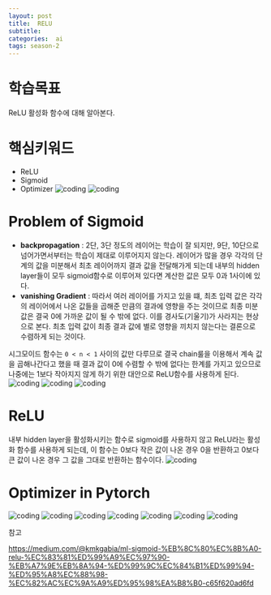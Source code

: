 ```yaml
---
layout: post
title:  RELU
subtitle:   
categories:  ai
tags: season-2
---
```


# 학습목표
ReLU 활성화 함수에 대해 알아본다.
# 핵심키워드
- ReLU 
- Sigmoid
- Optimizer
![coding](/assets/img/posts/Lab-09-1ReLU-01.jpg)
![coding](/assets/img/posts/Lab-09-1ReLU-02.jpg)

# Problem of Sigmoid
- __backpropagation__ : 2단, 3단 정도의 레이어는 학습이 잘 되지만, 9단, 10단으로 넘어가면서부터는 학습이 제대로 이루어지지 않는다. 레이어가 많을 경우 각각의 단계의 값을 미분해서 최초 레이어까지 결과 값을 전달해가게 되는데 내부의 hidden layer들이 모두 sigmoid함수로 이루어져 있다면 계산한 값은 모두 0과 1사이에 있다. 
- __vanishing Gradient__ : 따라서 여러 레이어를 가지고 있을 떄, 최초 입력 값은 각각의 레이어에서 나온 값들을 곱해준 만큼의 결과에 영향을 주는 것이므로 최종 미분값은 결국 0에 가까운 값이 될 수 밖에 없다. 이를 경사도(기울기)가 사라지는 현상으로 본다. 최초 입력 값이 최종 결과 값에 별로 영향을 끼치지 않는다는 결론으로 수렴하게 되는 것이다. 

시그모이드 함수는 `0 < n < 1` 사이의 값만 다루므로 결국 chain룰을 이용해서 계속 값을 곱해나간다고 했을 때 결과 값이 0에 수렴할 수 밖에 없다는 한계를 가지고 있으므로 나중에는 1보다 작아지지 않게 하기 위한 대안으로 ReLU함수를 사용하게 된다. 
![coding](/assets/img/posts/Lab-09-1ReLU-03.jpg)
![coding](/assets/img/posts/Lab-09-1ReLU-04.jpg)
![coding](/assets/img/posts/Lab-09-1ReLU-05.jpg)
# ReLU
내부 hidden layer을 활성화시키는 함수로 sigmoid를 사용하지 않고 ReLU라는 활성화 함수를 사용하게 되는데, 이 함수는 0보다 작은 값이 나온 경우 0을 반환하고 0보다 큰 값이 나온 경우 그 값을 그대로 반환하는 함수이다. 
![coding](/assets/img/posts/Lab-09-1ReLU-06.jpg)

# Optimizer in Pytorch
![coding](/assets/img/posts/Lab-09-1ReLU-07.jpg)
![coding](/assets/img/posts/Lab-09-1ReLU-08.jpg)
![coding](/assets/img/posts/Lab-09-1ReLU-09.jpg)
![coding](/assets/img/posts/Lab-09-1ReLU-10.jpg)
![coding](/assets/img/posts/Lab-09-1ReLU-11.jpg)
![coding](/assets/img/posts/Lab-09-1ReLU-12.jpg)
![coding](/assets/img/posts/Lab-09-1ReLU-13.jpg)

참고

https://medium.com/@kmkgabia/ml-sigmoid-%EB%8C%80%EC%8B%A0-relu-%EC%83%81%ED%99%A9%EC%97%90-%EB%A7%9E%EB%8A%94-%ED%99%9C%EC%84%B1%ED%99%94-%ED%95%A8%EC%88%98-%EC%82%AC%EC%9A%A9%ED%95%98%EA%B8%B0-c65f620ad6fd